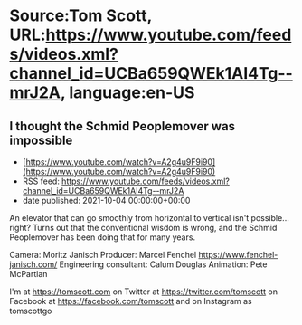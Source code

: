 # Source:Tom Scott, URL:https://www.youtube.com/feeds/videos.xml?channel_id=UCBa659QWEk1AI4Tg--mrJ2A, language:en-US

## I thought the Schmid Peoplemover was impossible
 - [https://www.youtube.com/watch?v=A2g4u9F9i90](https://www.youtube.com/watch?v=A2g4u9F9i90)
 - RSS feed: https://www.youtube.com/feeds/videos.xml?channel_id=UCBa659QWEk1AI4Tg--mrJ2A
 - date published: 2021-10-04 00:00:00+00:00

An elevator that can go smoothly from horizontal to vertical isn't possible... right? Turns out that the conventional wisdom is wrong, and the Schmid Peoplemover has been doing that for many years.

Camera: Moritz Janisch
Producer: Marcel Fenchel https://www.fenchel-janisch.com/
Engineering consultant: Calum Douglas
Animation: Pete McPartlan

I'm at https://tomscott.com
on Twitter at https://twitter.com/tomscott
on Facebook at https://facebook.com/tomscott
and on Instagram as tomscottgo

